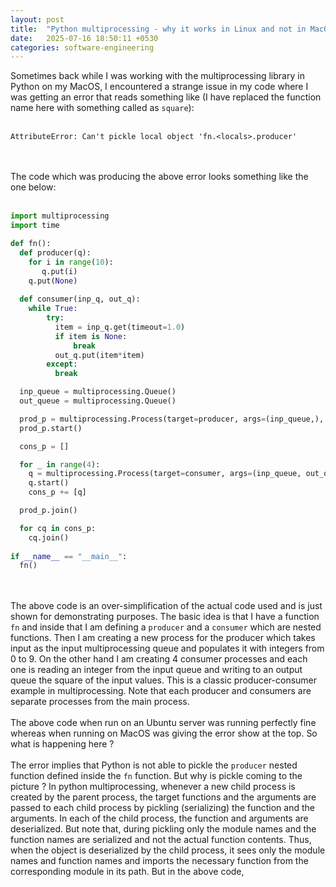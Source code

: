 ```yaml
---
layout: post
title:  "Python multiprocessing - why it works in Linux and not in MacOS"
date:   2025-07-16 18:50:11 +0530
categories: software-engineering
---
```


Sometimes back while I was working with the multiprocessing library in Python on my MacOS, I encountered a strange issue in my code where I was getting an error that reads something like (I have replaced the function name here with something called as `square`):<br/><br/>
```
AttributeError: Can't pickle local object 'fn.<locals>.producer'
```
<br/><br/>
The code which was producing the above error looks something like the one below:<br/><br/>
```python
import multiprocessing
import time

def fn():
  def producer(q):
    for i in range(10):
       q.put(i)
    q.put(None)
  
  def consumer(inp_q, out_q):
    while True:
        try:
          item = inp_q.get(timeout=1.0)
          if item is None:
              break
          out_q.put(item*item)
        except:
          break

  inp_queue = multiprocessing.Queue()
  out_queue = multiprocessing.Queue()

  prod_p = multiprocessing.Process(target=producer, args=(inp_queue,), daemon=True)
  prod_p.start()

  cons_p = []

  for _ in range(4):
    q = multiprocessing.Process(target=consumer, args=(inp_queue, out_queue), daemon=True)
    q.start()
    cons_p += [q]

  prod_p.join()

  for cq in cons_p:
    cq.join()
  
if __name__ == "__main__":
  fn()
```
<br/><br/>
The above code is an over-simplification of the actual code used and is just shown for demonstrating purposes. The basic idea is that I have a function `fn` and inside that I am defining a `producer` and a `consumer` which are nested functions. Then I am creating a new process for the producer which takes input as the input multiprocessing queue and populates it with integers from 0 to 9. On the other hand I am creating 4 consumer processes and each one is reading an integer from the input queue and writing to an output queue the square of the input values. This is a classic producer-consumer example in multiprocessing. Note that each producer and consumers are separate processes from the main process.<br/><br/>
The above code when run on an Ubuntu server was running perfectly fine whereas when running on MacOS was giving the error show at the top. So what is happening here ?<br/><br/>
The error implies that Python is not able to pickle the `producer` nested function defined inside the `fn` function. But why is pickle coming to the picture ?
In python multiprocessing, whenever a new child process is created by the parent process, the target functions and the arguments are passed to each child process by pickling (serializing) the function and the arguments. In each of the child process, the function and arguments are deserialized. But note that, during pickling only the module names and the function names are serialized and not the actual function contents. Thus, when the object is deserialized by the child process, it sees only the module names and function names and imports the necessary function from the corresponding module in its path.
But in the above code, 


